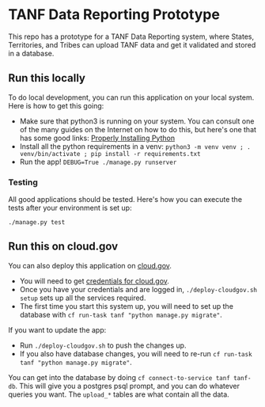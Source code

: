 # TANF Data Reporting Prototype

This repo has a prototype for a TANF Data Reporting system, where States,
Territories, and Tribes can upload TANF data and get it validated and stored
in a database.

## Run this locally

To do local development, you can run this application on your local system.  Here is how
to get this going:
* Make sure that python3 is running on your system.  You can consult one of the
  many guides on the Internet on how to do this, but here's one that has some good
  links:  [Properly Installing Python](https://docs.python-guide.org/starting/installation/)
* Install all the python requirements in a venv: `python3 -m venv venv ; . venv/bin/activate ; pip install -r requirements.txt`
* Run the app!  `DEBUG=True ./manage.py runserver`

### Testing
All good applications should be tested.  Here's how you can execute the tests after your
environment is set up:

`./manage.py test`

## Run this on cloud.gov

You can also deploy this application on [cloud.gov](https://cloud.gov/).
* You will need to get [credentials for cloud.gov](https://cloud.gov/signup/).
* Once you have your credentials and are logged in, `./deploy-cloudgov.sh setup` sets up all the services required.
* The first time you start this system up, you will need to set up the database with `cf run-task tanf "python manage.py migrate"`.

If you want to update the app:
* Run `./deploy-cloudgov.sh` to push the changes up.
* If you also have database changes, you will need to re-run `cf run-task tanf "python manage.py migrate"`.

You can get into the database by doing `cf connect-to-service tanf tanf-db`.
This will give you a postgres psql prompt, and you can do whatever queries you want.
The `upload_*` tables are what contain all the data.
